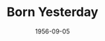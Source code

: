 ---
title: Born Yesterday
date: 1956-09-05
closing_date: 1956-09-15
layout: productions
featured_image: 
image_caption:
image_credit:
playbill: 
category: 
Theatre: Theatre Jacksonville
Venue: Little Theatre
cast:
  Billie Dawn: Virgina Booker
  Harry Brock: Jack Somack
  Paul Verall: George Large
  Ed Devery: Hugh Henline
  Senator Norval Hedges: Frank Ridge
  Mrs. Hedges: Josephine DeZerne
  Eddie Brock: Michael Solimeno
  Assistant Manager: Bill Walter
  Helen: Leah Smith
  First Bellhop: Bob Kornegay
  Second Bellhop: Pat Thompson
  Manicurist: Joyce Spangler
  Barber: Robert Spangler
  Bootblack: Barry Henline
  Waiter: Robert Spangler
crew:
  Director: Richard G. Fallon
  Setting and Technical Direction: George A. Ramsey, Jr.
  Assistant Director:
    - Abbey Fink
    - Joseph DeZerne
  Stage Manager: Fred Raggett, Jr.
  Light Controls: Connie Henline
  Sound and Music: Bob Kornegay
  Wardrobe Chairman: Catherine Groves
  Wardrobe Assistant:
    - Libbi Whiteman
    - Dorothy Ewton
    - Mary Reeder
    - Ethel Winstead
    - Pat Robson
    - Hazel Miller
    - Annette Getzen
    - Leah Smith
    - Josephine DeZerne
    - Pat Beckford
  Make-up Chairman: Beverly Fink
  Make-up Assistant:
    - Jane Porter
    - Pat Eyster
    - Peggy Gift
    - Sue Fallon
    - Ena Large
    - Elaine Barnert
    - Connie Henline
  Properties Chairman: Louise Lee
  Properties Assistant:
    - Pat Jones
    - Virgina Harris
    - Margaret Lafferty
    - Mary Wallis
    - Esther Barnes
    - Carolita Rhoads
  Construction and Painting Chairman: Larry Zell
  Construction and Painting:
    - Margaret Burt
    - Abbey Fink
    - Beverly Fink
    - Claire Parks
    - Hayes Parks
    - Connie Henline
    - Hugh Henline
    - Bill Gibbs
    - Jane Bibb
    - Mel Barnert
    - Elaine Barnert
    - Bob Kornegay
    - Bruce Sheldon
    - Alice Wise
    - Libbi Whiteman
    - Barry Henline
    - Ellis Barnert
    - Sue Henderson
    - Pat Thompson
    - Arnold Resnick
    - Bill Tuggle
    - Happy Gift
    - Peggy Gift
    - Fred Raggett, Jr.
    - Louise Lee
    - Carolita Rhoads
    - Josephine DeZerne
    - Gwen Wheatley
    - David Wheatley
    - Polly Clendening
    - Esther Barnes
    - Rita Storz
    - Val O'Connor
    - Jan Meunier
    - Phil Meunier
    - Marion Conner
    - Fritz Ashworth
orchestra:
external_links:
---
